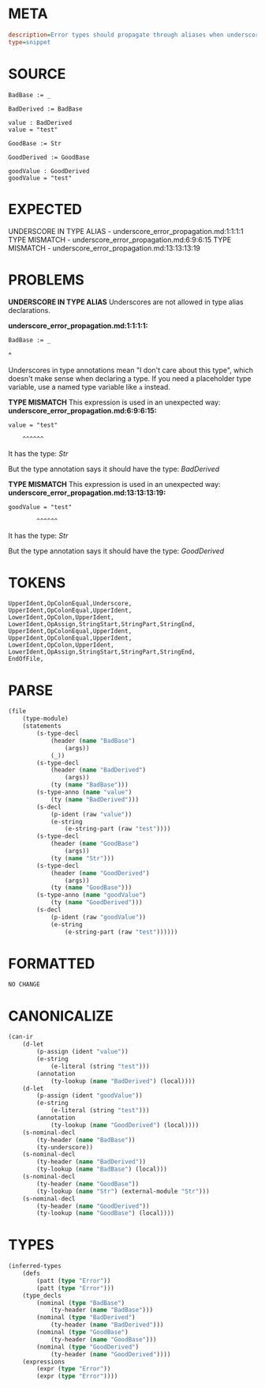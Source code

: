 # META
~~~ini
description=Error types should propagate through aliases when underscores are used
type=snippet
~~~
# SOURCE
~~~roc
BadBase := _

BadDerived := BadBase

value : BadDerived
value = "test"

GoodBase := Str

GoodDerived := GoodBase

goodValue : GoodDerived
goodValue = "test"
~~~
# EXPECTED
UNDERSCORE IN TYPE ALIAS - underscore_error_propagation.md:1:1:1:1
TYPE MISMATCH - underscore_error_propagation.md:6:9:6:15
TYPE MISMATCH - underscore_error_propagation.md:13:13:13:19
# PROBLEMS
**UNDERSCORE IN TYPE ALIAS**
Underscores are not allowed in type alias declarations.

**underscore_error_propagation.md:1:1:1:1:**
```roc
BadBase := _
```
^

Underscores in type annotations mean "I don't care about this type", which doesn't make sense when declaring a type. If you need a placeholder type variable, use a named type variable like `a` instead.

**TYPE MISMATCH**
This expression is used in an unexpected way:
**underscore_error_propagation.md:6:9:6:15:**
```roc
value = "test"
```
        ^^^^^^

It has the type:
    _Str_

But the type annotation says it should have the type:
    _BadDerived_

**TYPE MISMATCH**
This expression is used in an unexpected way:
**underscore_error_propagation.md:13:13:13:19:**
```roc
goodValue = "test"
```
            ^^^^^^

It has the type:
    _Str_

But the type annotation says it should have the type:
    _GoodDerived_

# TOKENS
~~~zig
UpperIdent,OpColonEqual,Underscore,
UpperIdent,OpColonEqual,UpperIdent,
LowerIdent,OpColon,UpperIdent,
LowerIdent,OpAssign,StringStart,StringPart,StringEnd,
UpperIdent,OpColonEqual,UpperIdent,
UpperIdent,OpColonEqual,UpperIdent,
LowerIdent,OpColon,UpperIdent,
LowerIdent,OpAssign,StringStart,StringPart,StringEnd,
EndOfFile,
~~~
# PARSE
~~~clojure
(file
	(type-module)
	(statements
		(s-type-decl
			(header (name "BadBase")
				(args))
			(_))
		(s-type-decl
			(header (name "BadDerived")
				(args))
			(ty (name "BadBase")))
		(s-type-anno (name "value")
			(ty (name "BadDerived")))
		(s-decl
			(p-ident (raw "value"))
			(e-string
				(e-string-part (raw "test"))))
		(s-type-decl
			(header (name "GoodBase")
				(args))
			(ty (name "Str")))
		(s-type-decl
			(header (name "GoodDerived")
				(args))
			(ty (name "GoodBase")))
		(s-type-anno (name "goodValue")
			(ty (name "GoodDerived")))
		(s-decl
			(p-ident (raw "goodValue"))
			(e-string
				(e-string-part (raw "test"))))))
~~~
# FORMATTED
~~~roc
NO CHANGE
~~~
# CANONICALIZE
~~~clojure
(can-ir
	(d-let
		(p-assign (ident "value"))
		(e-string
			(e-literal (string "test")))
		(annotation
			(ty-lookup (name "BadDerived") (local))))
	(d-let
		(p-assign (ident "goodValue"))
		(e-string
			(e-literal (string "test")))
		(annotation
			(ty-lookup (name "GoodDerived") (local))))
	(s-nominal-decl
		(ty-header (name "BadBase"))
		(ty-underscore))
	(s-nominal-decl
		(ty-header (name "BadDerived"))
		(ty-lookup (name "BadBase") (local)))
	(s-nominal-decl
		(ty-header (name "GoodBase"))
		(ty-lookup (name "Str") (external-module "Str")))
	(s-nominal-decl
		(ty-header (name "GoodDerived"))
		(ty-lookup (name "GoodBase") (local))))
~~~
# TYPES
~~~clojure
(inferred-types
	(defs
		(patt (type "Error"))
		(patt (type "Error")))
	(type_decls
		(nominal (type "BadBase")
			(ty-header (name "BadBase")))
		(nominal (type "BadDerived")
			(ty-header (name "BadDerived")))
		(nominal (type "GoodBase")
			(ty-header (name "GoodBase")))
		(nominal (type "GoodDerived")
			(ty-header (name "GoodDerived"))))
	(expressions
		(expr (type "Error"))
		(expr (type "Error"))))
~~~
